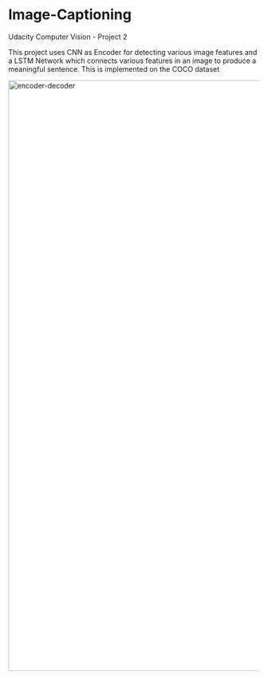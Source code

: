 # Image-Captioning
Udacity Computer Vision - Project 2

This project uses CNN as Encoder for detecting various image features and a LSTM Network which connects various features in an image to produce a meaningful sentence. This is implemented on the COCO dataset

<img width="1186" alt="encoder-decoder" src="https://user-images.githubusercontent.com/8612835/85963241-b4e4c500-b982-11ea-8197-9d06c9b81b4e.png">
